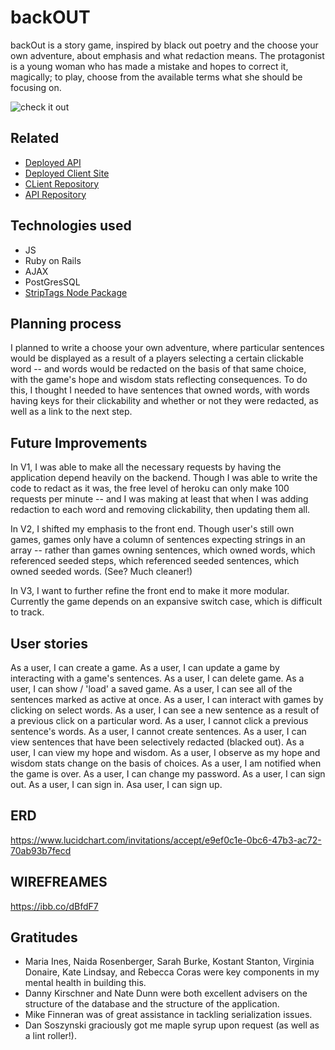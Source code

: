# backOUT
backOut is a story game, inspired by black out poetry and the choose your own adventure, about emphasis and what redaction means. The protagonist is a young woman who has made a mistake and hopes to correct it, magically; to play, choose from the available terms what she should be focusing on.

![check it out](https://preview.ibb.co/bUBjTS/Screenshot_2018_03_08_20_39_38.png)

## Related
- [Deployed API](https://tranquil-brook-35365.herokuapp.com)
- [Deployed Client Site](https://quidprocrow.github.io/backout-capstone/)
- [CLient Repository](https://github.com/quidprocrow/backout-capstone)
- [API Repository](https://github.com/quidprocrow/backout-capstone-api)

## Technologies used
- JS
- Ruby on Rails
- AJAX
- PostGresSQL
- [StripTags Node Package](https://www.npmjs.com/package/striptags)

## Planning process
I planned to write a choose your own adventure, where particular sentences would be displayed as a result of a players selecting a certain clickable word -- and words would be redacted on the basis of that same choice, with the game's hope and wisdom stats reflecting consequences. To do this, I thought I needed to have sentences that owned words, with words having keys for their clickability and whether or not they were redacted, as well as a link to the next step.


## Future Improvements
In V1, I was able to make all the necessary requests by having the application depend heavily on the backend. Though I was able to write the code to redact as it was, the free level of heroku can only make 100 requests per minute -- and I was making at least that when I was adding redaction to each word and removing clickability, then updating them all.

In V2, I shifted my emphasis to the front end. Though user's still own games, games only have a column of sentences expecting strings in an array -- rather than games owning sentences, which owned words, which referenced seeded steps, which referenced seeded sentences, which owned seeded words. (See? Much cleaner!)

In V3, I want to further refine the front end to make it more modular. Currently the game depends on an expansive switch case, which is difficult to track.


## User stories
As a user, I can create a game.
As a user, I can update a game by interacting with a game's sentences.
As a user, I can delete game.
As a user, I can show / 'load' a saved game.
As a user, I can see all of the sentences marked as active at once.
As a user, I can interact with games by clicking on select words.
As a user, I can see a new sentence as a result of a previous click on a particular word.
As a user, I cannot click a previous sentence's words.
As a user, I cannot create sentences.
As a user, I can view sentences that have been selectively redacted (blacked out).
As a user, I can view my hope and wisdom.
As a user, I observe as my hope and wisdom stats change on the basis of choices.
As a user, I  am notified when the game is over.
As a user, I can change my password.
As a user, I can sign out.
As a user, I can sign in.
Asa  user, I can sign up.

## ERD
https://www.lucidchart.com/invitations/accept/e9ef0c1e-0bc6-47b3-ac72-70ab93b7fecd

## WIREFREAMES
https://ibb.co/dBfdF7



## Gratitudes
- Maria Ines, Naida Rosenberger, Sarah Burke, Kostant Stanton, Virginia Donaire, Kate Lindsay, and Rebecca Coras were key components in my mental health in building this.
- Danny Kirschner and Nate Dunn were both excellent advisers on the structure of the database and the structure of the application.
- Mike Finneran was of great assistance in tackling serialization issues.
- Dan Soszynski graciously got me maple syrup upon request (as well as a lint roller!).
